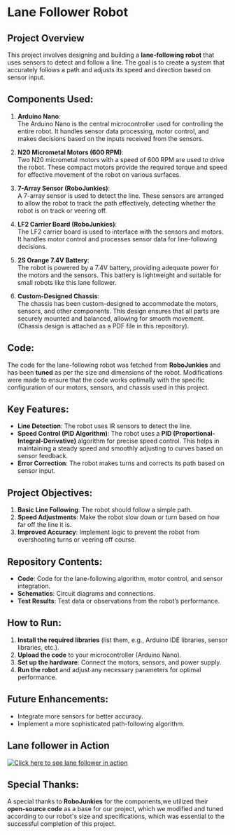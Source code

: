 # Lane Follower Robot

## Project Overview
This project involves designing and building a **lane-following robot** that uses sensors to detect and follow a line. The goal is to create a system that accurately follows a path and adjusts its speed and direction based on sensor input.

## Components Used:
1. **Arduino Nano**:  
   The Arduino Nano is the central microcontroller used for controlling the entire robot. It handles sensor data processing, motor control, and makes decisions based on the inputs received from the sensors.

2. **N20 Micrometal Motors (600 RPM)**:  
   Two N20 micrometal motors with a speed of 600 RPM are used to drive the robot. These compact motors provide the required torque and speed for effective movement of the robot on various surfaces.

3. **7-Array Sensor (RoboJunkies)**:  
   A 7-array sensor is used to detect the line. These sensors are arranged to allow the robot to track the path effectively, detecting whether the robot is on track or veering off.

4. **LF2 Carrier Board (RoboJunkies)**:  
   The LF2 carrier board is used to interface with the sensors and motors. It handles motor control and processes sensor data for line-following decisions.

5. **2S Orange 7.4V Battery**:  
   The robot is powered by a 7.4V battery, providing adequate power for the motors and the sensors. This battery is lightweight and suitable for small robots like this lane follower.

6. **Custom-Designed Chassis**:  
   The chassis has been custom-designed to accommodate the motors, sensors, and other components. This design ensures that all parts are securely mounted and balanced, allowing for smooth movement.(Chassis design is attached as a PDF file in this repository).

## Code:
The code for the lane-following robot was fetched from **RoboJunkies** and has been **tuned** as per the size and dimensions of the robot. Modifications were made to ensure that the code works optimally with the specific configuration of our motors, sensors, and chassis used in this project.

## Key Features:
- **Line Detection**: The robot uses IR sensors to detect the line.
- **Speed Control (PID Algorithm)**: The robot uses a **PID (Proportional-Integral-Derivative)** algorithm for precise speed control. This helps in maintaining a steady speed and smoothly adjusting to curves based on sensor feedback.
- **Error Correction**: The robot makes turns and corrects its path based on sensor input.


## Project Objectives:
1. **Basic Line Following**: The robot should follow a simple path.
2. **Speed Adjustments**: Make the robot slow down or turn based on how far off the line it is.
3. **Improved Accuracy**: Implement logic to prevent the robot from overshooting turns or veering off course.

## Repository Contents:
- **Code**: Code for the lane-following algorithm, motor control, and sensor integration.
- **Schematics**: Circuit diagrams and connections.
- **Test Results**: Test data or observations from the robot’s performance.

## How to Run:
1. **Install the required libraries** (list them, e.g., Arduino IDE libraries, sensor libraries, etc.).
2. **Upload the code** to your microcontroller (Arduino Nano).
3. **Set up the hardware**: Connect the motors, sensors, and power supply.
4. **Run the robot** and adjust any necessary parameters for optimal performance.

## Future Enhancements:
- Integrate more sensors for better accuracy.
- Implement a more sophisticated path-following algorithm.

## Lane follower in Action
[![Click here to see lane follower in action](https://github.com/nitin-anand780/Fastest-line-follower/thumbnails/lane_follower_thumbnail.png)](https://youtu.be/IQh2VlbWpbw)


## Special Thanks:
A special thanks to **RoboJunkies** for the components,we utilized their **open-source code** as a base for our project, which we modified and tuned according to our robot's size and specifications, which was essential to the successful completion of this project.
